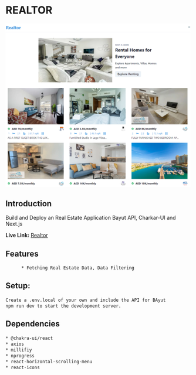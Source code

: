 # REALTOR

![REALTOR](assets/images/README.png)

## Introduction
Build and Deploy an Real Estate Application Bayut API, Charkar-UI and Next.js

**Live Link:** [Realtor](https://maveeen-react-realestate.vercel.app/)

## Features
          * Fetching Real Estate Data, Data Filtering

## Setup:
    Create a .env.local of your own and include the API for BAyut
    npm run dev to start the development server.

## Dependencies
    * @chakra-ui/react
    * axios
    * millifiy
    * nprogress
    * react-horizontal-scrolling-menu
    * react-icons

